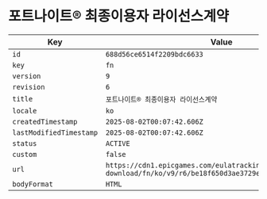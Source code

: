 # 포트나이트® 최종이용자 라이선스계약

| Key | Value |
| --- | ----- |
| `id` | `688d56ce6514f2209bdc6633` |
| `key` | `fn` |
| `version` | `9` |
| `revision` | `6` |
| `title` | `포트나이트® 최종이용자 라이선스계약` |
| `locale` | `ko` |
| `createdTimestamp` | `2025-08-02T00:07:42.606Z` |
| `lastModifiedTimestamp` | `2025-08-02T00:07:42.606Z` |
| `status` | `ACTIVE` |
| `custom` | `false` |
| `url` | `https://cdn1.epicgames.com/eulatracking-download/fn/ko/v9/r6/be18f650d3ae3729e3a9d4115d495770.pdf` |
| `bodyFormat` | `HTML` |
